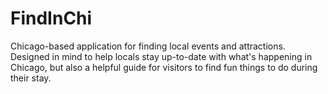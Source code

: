# FindInChi
Chicago-based application for finding local events and attractions. Designed in mind to help locals stay up-to-date with what's happening in Chicago, but also a helpful guide for visitors to find fun things to do during their stay.
